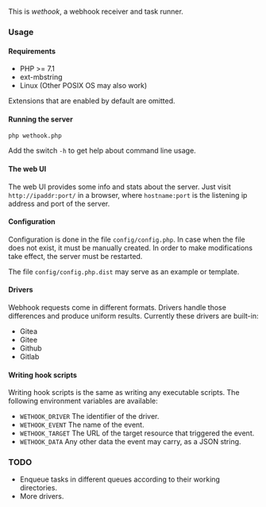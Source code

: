 This is _wethook_, a webhook receiver and task runner.

### Usage
#### Requirements
  * PHP >= 7.1
  * ext-mbstring
  * Linux (Other POSIX OS may also work)

Extensions that are enabled by default are omitted.

#### Running the server
```
php wethook.php
```
Add the switch `-h` to get help about command line usage.
#### The web UI
The web UI provides some info and stats about the server. Just visit `http://ipaddr:port/` in a browser, where `hostname:port` is the listening ip address and port of the server.

#### Configuration
Configuration is done in the file `config/config.php`.
In case when the file does not exist, it must be manually created.
In order to make modifications take effect, the server must be restarted.

The file `config/config.php.dist` may serve as an example or template. 


#### Drivers
Webhook requests come in different formats. Drivers handle those differences and produce uniform results. Currently these drivers are built-in:
  * Gitea
  * Gitee
  * Github
  * Gitlab

#### Writing hook scripts
Writing hook scripts is the same as writing any executable scripts. The following environment variables are available:
  * `WETHOOK_DRIVER` The identifier of the driver.
  * `WETHOOK_EVENT` The name of the event.
  * `WETHOOK_TARGET` The URL of the target resource that triggered the event.
  * `WETHOOK_DATA` Any other data the event may carry, as a JSON string.

### TODO
  * Enqueue tasks in different queues according to their working directories.
  * More drivers.
